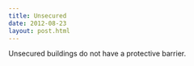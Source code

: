 ```yaml
---
title: Unsecured
date: 2012-08-23
layout: post.html
---
```

Unsecured buildings do not have a protective barrier.
